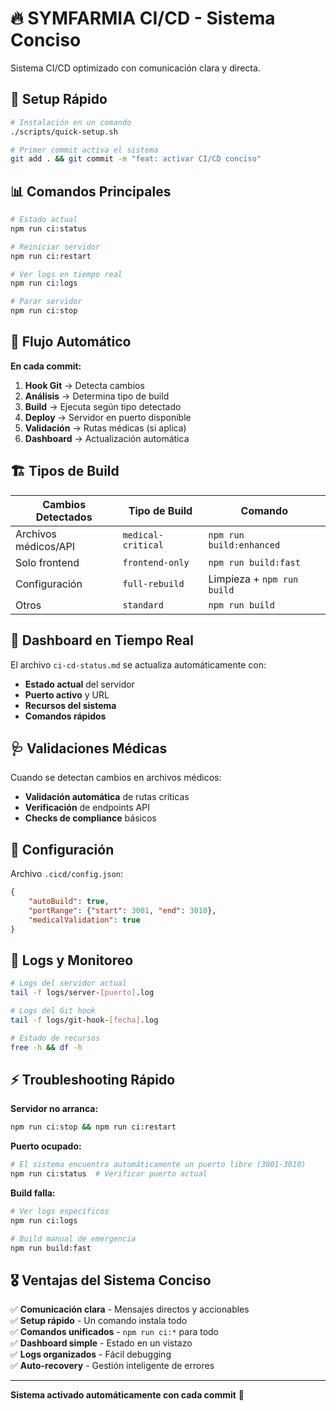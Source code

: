 # 🔥 SYMFARMIA CI/CD - Sistema Conciso

Sistema CI/CD optimizado con comunicación clara y directa.

## 🚀 Setup Rápido

```bash
# Instalación en un comando
./scripts/quick-setup.sh

# Primer commit activa el sistema
git add . && git commit -m "feat: activar CI/CD conciso"
```

## 📊 Comandos Principales

```bash
# Estado actual
npm run ci:status

# Reiniciar servidor
npm run ci:restart  

# Ver logs en tiempo real
npm run ci:logs

# Parar servidor
npm run ci:stop
```

## 🔄 Flujo Automático

**En cada commit:**
1. **Hook Git** → Detecta cambios
2. **Análisis** → Determina tipo de build  
3. **Build** → Ejecuta según tipo detectado
4. **Deploy** → Servidor en puerto disponible
5. **Validación** → Rutas médicas (si aplica)
6. **Dashboard** → Actualización automática

## 🏗️ Tipos de Build

| Cambios Detectados | Tipo de Build | Comando |
|-------------------|---------------|---------|
| Archivos médicos/API | `medical-critical` | `npm run build:enhanced` |
| Solo frontend | `frontend-only` | `npm run build:fast` |
| Configuración | `full-rebuild` | Limpieza + `npm run build` |
| Otros | `standard` | `npm run build` |

## 🎯 Dashboard en Tiempo Real

El archivo `ci-cd-status.md` se actualiza automáticamente con:
- **Estado actual** del servidor
- **Puerto activo** y URL
- **Recursos del sistema** 
- **Comandos rápidos**

## 🩺 Validaciones Médicas

Cuando se detectan cambios en archivos médicos:
- **Validación automática** de rutas críticas
- **Verificación** de endpoints API
- **Checks de compliance** básicos

## 🔧 Configuración

Archivo `.cicd/config.json`:
```json
{
    "autoBuild": true,
    "portRange": {"start": 3001, "end": 3010}, 
    "medicalValidation": true
}
```

## 📝 Logs y Monitoreo

```bash
# Logs del servidor actual
tail -f logs/server-[puerto].log

# Logs del Git hook
tail -f logs/git-hook-[fecha].log

# Estado de recursos
free -h && df -h
```

## ⚡ Troubleshooting Rápido

**Servidor no arranca:**
```bash
npm run ci:stop && npm run ci:restart
```

**Puerto ocupado:**
```bash
# El sistema encuentra automáticamente un puerto libre (3001-3010)
npm run ci:status  # Verificar puerto actual
```

**Build falla:**
```bash
# Ver logs específicos
npm run ci:logs

# Build manual de emergencia  
npm run build:fast
```

## 🎖️ Ventajas del Sistema Conciso

✅ **Comunicación clara** - Mensajes directos y accionables  
✅ **Setup rápido** - Un comando instala todo  
✅ **Comandos unificados** - `npm run ci:*` para todo  
✅ **Dashboard simple** - Estado en un vistazo  
✅ **Logs organizados** - Fácil debugging  
✅ **Auto-recovery** - Gestión inteligente de errores  

---

**Sistema activado automáticamente con cada commit** 🚀